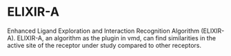 # ELIXIR-A
Enhanced Ligand Exploration and Interaction Recognition Algorithm (ELIXIR-A). ELIXIR-A, an algorithm as the plugin in vmd, can find similarities in the active site of the receptor under study compared to other receptors. 
